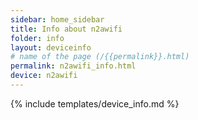 ```yaml
---
sidebar: home_sidebar
title: Info about n2awifi
folder: info
layout: deviceinfo
# name of the page (/{{permalink}}.html)
permalink: n2awifi_info.html
device: n2awifi
---
```

{% include templates/device_info.md %}